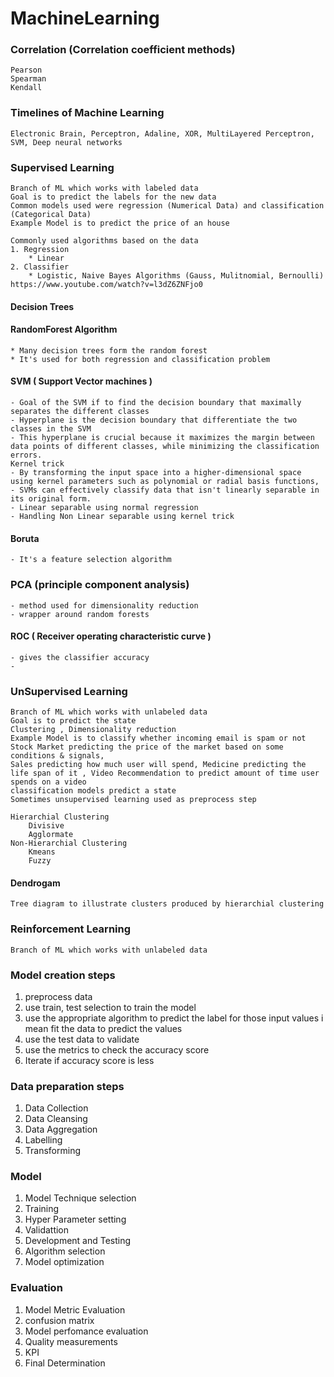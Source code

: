 # MachineLearning

### Correlation (Correlation coefficient methods)
    Pearson
    Spearman
    Kendall

### Timelines of Machine Learning 
    Electronic Brain, Perceptron, Adaline, XOR, MultiLayered Perceptron, SVM, Deep neural networks

### Supervised Learning
    Branch of ML which works with labeled data
    Goal is to predict the labels for the new data
    Common models used were regression (Numerical Data) and classification (Categorical Data)
    Example Model is to predict the price of an house 

    Commonly used algorithms based on the data
    1. Regression
        * Linear
    2. Classifier
        * Logistic, Naive Bayes Algorithms (Gauss, Mulitnomial, Bernoulli)  https://www.youtube.com/watch?v=l3dZ6ZNFjo0

#### Decision Trees
    

#### RandomForest Algorithm
    * Many decision trees form the random forest
    * It's used for both regression and classification problem
    
#### SVM ( Support Vector machines )
    - Goal of the SVM if to find the decision boundary that maximally separates the different classes
    - Hyperplane is the decision boundary that differentiate the two classes in the SVM
    - This hyperplane is crucial because it maximizes the margin between data points of different classes, while minimizing the classification errors.
    Kernel trick
    - By transforming the input space into a higher-dimensional space using kernel parameters such as polynomial or radial basis functions, 
    - SVMs can effectively classify data that isn't linearly separable in its original form.
    - Linear separable using normal regression
    - Handling Non Linear separable using kernel trick 
    
#### Boruta
    - It's a feature selection algorithm

### PCA (principle component analysis)
    - method used for dimensionality reduction 
    - wrapper around random forests

#### ROC ( Receiver operating characteristic curve )
    - gives the classifier accuracy
    - 
    

### UnSupervised Learning
    Branch of ML which works with unlabeled data
    Goal is to predict the state 
    Clustering , Dimensionality reduction
    Example Model is to classify whether incoming email is spam or not
    Stock Market predicting the price of the market based on some conditions & signals, 
    Sales predicting how much user will spend, Medicine predicting the life span of it , Video Recommendation to predict amount of time user spends on a video
    classification models predict a state
    Sometimes unsupervised learning used as preprocess step

    Hierarchial Clustering 
        Divisive
        Agglormate
    Non-Hierarchial Clustering
        Kmeans
        Fuzzy        

#### Dendrogam
    Tree diagram to illustrate clusters produced by hierarchial clustering
    
### Reinforcement Learning
    Branch of ML which works with unlabeled data

### Model creation steps

1. preprocess data
2. use train, test selection to train the model
3. use the appropriate algorithm to predict the label for those input values i mean fit the data to predict the values
4. use the test data to validate
5. use the metrics to check the accuracy score
6. Iterate if accuracy score is less

### Data preparation steps

1. Data Collection
2. Data Cleansing
3. Data Aggregation
4. Labelling
5. Transforming

### Model 

1. Model Technique selection
2. Training
3. Hyper Parameter setting
4. Validattion
5. Development and Testing
6. Algorithm selection
7. Model optimization

### Evaluation

1. Model Metric Evaluation
2. confusion matrix
3. Model perfomance evaluation
4. Quality measurements
5. KPI
6. Final Determination





    
